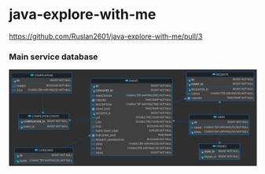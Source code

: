 # java-explore-with-me

https://github.com/Ruslan2601/java-explore-with-me/pull/3

### Main service database
![](main-service/src/main/resources/DB.png)


